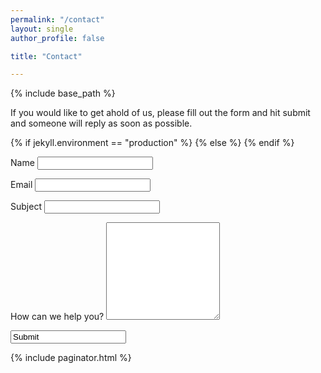 ```yaml
---
permalink: "/contact"
layout: single
author_profile: false

title: "Contact"

---
```


{% include base_path %}

If you would like to get ahold of us, please fill out the form and hit submit and someone will reply as soon as possible.

<script>
  function FormSubmit() {
    var interestval = document.getElementById("interest").value;
    var meh = document.getElementById("contactForm");
    if (interestval == "") {
      meh.action = "https://getsimpleform.com/messages?form_api_token=935cf1c8889ced426eccce7fcc4ed9e3";
    } else {
      meh.action = "/contact";
    }
    meh.submit();
  }
</script>

<style> #interest { display: none; } </style>

<form id="contactForm" action="/contact" method="post">

  {% if jekyll.environment == "production" %}
    <input type='hidden' name='redirect_to' value='{{site.environments.production.url}}/thank_you.html' />
  {% else %}
    <input type='hidden' name='redirect_to' value='{{site.environments.development.url}}/thank_you.html' />
  {% endif %}

  <input id='interest' type='text' name='interest' />

  <!-- all your input fields here.... -->
  <div style="margin-bottom: 1em;">
    <label for='name'>Name</label>
    <input type='text' name='name' />
  </div>

  <!-- all your input fields here.... -->
  <div style="margin-bottom: 1em;">
    <label for='email'>Email</label>
    <input type='text' name='email' />
  </div>

  <div style="margin-bottom: 1em;">
    <label for='subject'>Subject</label>
    <input type='text' name='subject' />
  </div>

  <div style="margin-bottom: 1em;">
    <label for='content'>How can we help you?</label>
    <textarea name='content' rows='10'></textarea>
  </div>

  <div style="margin-bottom: 1em;">
    <input class='btn btn--large btn--info' value="Submit" onclick="FormSubmit()" />
  </div>
</form>

{% include paginator.html %}

